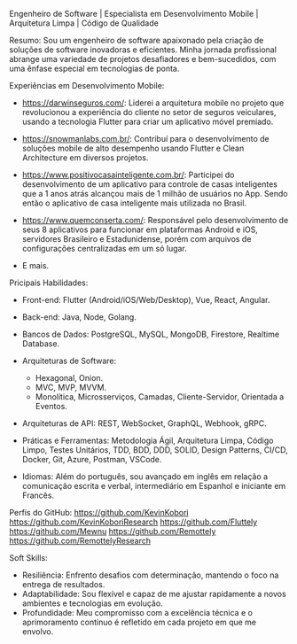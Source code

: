 Engenheiro de Software | Especialista em Desenvolvimento Mobile | Arquitetura Limpa | Código de Qualidade

Resumo:
Sou um engenheiro de software apaixonado pela criação de soluções de software inovadoras e eficientes. Minha jornada profissional abrange uma variedade de projetos desafiadores e bem-sucedidos, com uma ênfase especial em tecnologias de ponta.

Experiências em Desenvolvimento Mobile:
- https://darwinseguros.com/: Liderei a arquitetura mobile no projeto que revolucionou a experiência do cliente no setor de seguros veiculares, usando a tecnologia Flutter para criar um aplicativo móvel premiado.

- https://snowmanlabs.com.br/: Contribuí para o desenvolvimento de soluções mobile de alto desempenho usando Flutter e Clean Architecture em diversos projetos.

- https://www.positivocasainteligente.com.br/: Participei do desenvolvimento de um aplicativo para controle de casas inteligentes que a 1 anos atrás alcançou mais de 1 milhão de usuários no App. Sendo então o aplicativo de casa inteligente mais utilizada no Brasil.

- https://www.quemconserta.com/: Responsável pelo desenvolvimento de seus 8 aplicativos para funcionar em plataformas Android e iOS, servidores Brasileiro e Estadunidense, porém com arquivos de configurações centralizadas em um só lugar.

- E mais.

Pricipais Habilidades:
- Front-end: Flutter (Android/iOS/Web/Desktop), Vue, React, Angular.
- Back-end: Java, Node, Golang.
- Bancos de Dados: PostgreSQL, MySQL, MongoDB, Firestore, Realtime Database.
- Arquiteturas de Software:
    - Hexagonal, Onion.
    - MVC, MVP, MVVM.
    - Monolítica, Microsserviços, Camadas, Cliente-Servidor, Orientada a Eventos.
- Arquiteturas de API: REST, WebSocket, GraphQL, Webhook, gRPC.
- Práticas e Ferramentas: Metodologia Ágil, Arquitetura Limpa, Código Limpo, Testes Unitários, TDD, BDD, DDD, SOLID, Design Patterns, CI/CD, Docker, Git, Azure, Postman, VSCode.

- Idiomas: Além do português, sou avançado em inglês em relação a comunicação escrita e verbal, intermediário em Espanhol e iniciante em Francês.

Perfis do GitHub:
https://github.com/KevinKobori
https://github.com/KevinKoboriResearch
https://github.com/Fluttely
https://github.com/Mewnu
https://github.com/Remottely
https://github.com/RemottelyResearch

Soft Skills:
- Resiliência: Enfrento desafios com determinação, mantendo o foco na entrega de resultados.
- Adaptabilidade: Sou flexível e capaz de me ajustar rapidamente a novos ambientes e tecnologias em evolução.
- Profundidade: Meu compromisso com a excelência técnica e o aprimoramento contínuo é refletido em cada projeto em que me envolvo.